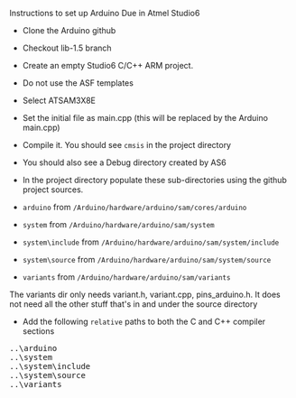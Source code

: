 Instructions to set up Arduino Due in Atmel Studio6

* Clone the Arduino github

* Checkout lib-1.5 branch 

* Create an empty Studio6 C/C++ ARM project.
 * Do not use the ASF templates
 * Select ATSAM3X8E
 * Set the initial file as main.cpp (this will be replaced by the Arduino main.cpp)
 * Compile it. You should see `cmsis` in the project directory
 * You should also see a Debug directory created by AS6

* In the project directory populate these sub-directories using the github project sources. 
 * `arduino` from `/Arduino/hardware/arduino/sam/cores/arduino`
 * `system` from `/Arduino/hardware/arduino/sam/system`
 * `system\include` from `/Arduino/hardware/arduino/sam/system/include` 
 * `system\source` from `/Arduino/hardware/arduino/sam/system/source`
 * `variants` from `/Arduino/hardware/arduino/sam/variants`

The variants dir only needs variant.h, variant.cpp, pins_arduino.h.  It does not need all the other stuff that's in and under the source directory

* Add the following `relative` paths to both the C and C++ compiler sections
<pre>
..\arduino
..\system
..\system\include
..\system\source
..\variants
</pre>

